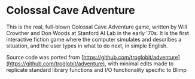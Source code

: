 # Colossal Cave Adventure

This is the real, full-blown Colossal Cave Adventure game, written by Will Crowther and Don Woods at Stanford AI Lab in the early '70s. It is the first interactive fiction game where the computer simulates and describes a situation, and the user types in what to do next, in simple English.

Source code was ported from [https://github.com/troglobit/adventure](https://github.com/troglobit/adventure), with minimal edits made to replicate standard library functions and I/O functionality
specific to Blimp